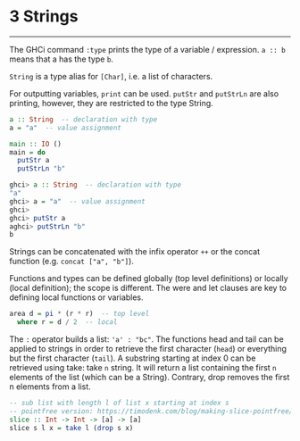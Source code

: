 # 3 Strings
---

The GHCi command `:type` prints the type of a variable / expression. `a :: b` means that a has the type `b`.

`String` is a type alias for `[Char]`, i.e. a list of characters.

For outputting variables, `print` can be used. `putStr` and `putStrLn` are also printing, however, they are restricted to the type String.

```haskell
a :: String  -- declaration with type
a = "a"  -- value assignment

main :: IO ()
main = do
  putStr a
  putStrLn "b"
```

```haskell
ghci> a :: String  -- declaration with type
"a"
ghci> a = "a"  -- value assignment
ghci>
ghci> putStr a
aghci> putStrLn "b"
b
```

Strings can be concatenated with the infix operator `++` or the concat function (e.g. `concat ["a", "b"]`).

Functions and types can be defined globally (top level definitions) or locally (local definition); the scope is different. The were and let clauses are key to defining local functions or variables.

```haskell
area d = pi * (r * r)  -- top level
  where r = d / 2  -- local
```

The `:` operator builds a list: `'a' : "bc"`. The functions head and tail can be applied to strings in order to retrieve the first character (`head`) or everything but the first character (`tail`). A substring starting at index 0 can be retrieved using take: take `n` string. It will return a list containing the first `n` elements of the list (which can be a String). Contrary, drop removes the first n elements from a list.

```haskell
-- sub list with length l of list x starting at index s
-- pointfree version: https://timodenk.com/blog/making-slice-pointfree/
slice :: Int -> Int -> [a] -> [a]
slice s l x = take l (drop s x)
```